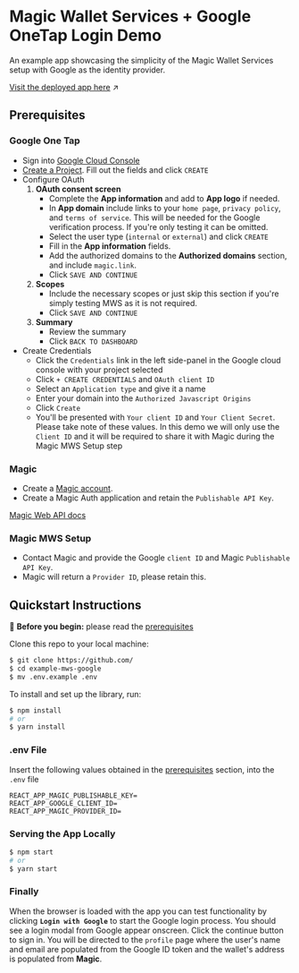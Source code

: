 # Magic Wallet Services + Google OneTap Login Demo

An example app showcasing the simplicity of the Magic Wallet Services setup with Google as the identity provider.

[Visit the deployed app here](https://mws-google.herokuapp.com/) ↗

## Prerequisites

### Google One Tap

- Sign into [Google Cloud Console](https://console.cloud.google.com/)
- [Create a Project](https://console.cloud.google.com/projectcreate). Fill out the fields and click `CREATE`
- Configure OAuth
  1. **OAuth consent screen**
     - Complete the **App information** and add to **App logo** if needed.
     - In **App domain** include links to your `home page`, `privacy policy`, and `terms of service`. This will be needed for the Google verification process. If you're only testing it can be omitted.
     - Select the user type (`internal` or `external`) and click `CREATE`
     - Fill in the **App information** fields.
     - Add the authorized domains to the **Authorized domains** section, and include `magic.link`.
     - Click `SAVE AND CONTINUE`
  2. **Scopes**
     - Include the necessary scopes or just skip this section if you're simply testing MWS as it is not required.
     - Click `SAVE AND CONTINUE`
  3. **Summary**
     - Review the summary
     - Click `BACK TO DASHBOARD`
- Create Credentials
  - Click the `Credentials` link in the left side-panel in the Google cloud console with your project selected
  - Click `+ CREATE CREDENTIALS` and `OAuth client ID`
  - Select an `Application type` and give it a name
  - Enter your domain into the `Authorized Javascript Origins`
  - Click `Create`
  - You'll be presented with `Your client ID` and `Your Client Secret`. Please take note of these values. In this demo we will only use the `Client ID` and it will be required to share it with Magic during the Magic MWS Setup step

### Magic

- Create a [Magic account](https://magic.link/).
- Create a Magic Auth application and retain the `Publishable API Key`.

[Magic Web API docs](https://magic.link/docs/auth/api-reference/client-side-sdks/web)

### Magic MWS Setup

- Contact Magic and provide the Google `client ID` and Magic `Publishable API Key`.
- Magic will return a `Provider ID`, please retain this.

## Quickstart Instructions

🚨 **Before you begin:** please read the [prerequisites](#prerequisites)

Clone this repo to your local machine:

```bash
$ git clone https://github.com/
$ cd example-mws-google
$ mv .env.example .env
```

To install and set up the library, run:

```bash
$ npm install
# or
$ yarn install
```

### .env File

Insert the following values obtained in the [prerequisites](#prerequisites) section, into the `.env` file

```
REACT_APP_MAGIC_PUBLISHABLE_KEY=
REACT_APP_GOOGLE_CLIENT_ID=
REACT_APP_MAGIC_PROVIDER_ID=
```

### Serving the App Locally

```bash
$ npm start
# or
$ yarn start
```

### Finally

When the browser is loaded with the app you can test functionality by clicking **`Login with Google`** to start the Google login process. You should see a login modal from Google appear onscreen. Click the continue button to sign in. You will be directed to the `profile` page where the user's name and email are populated from the Google ID token and the wallet's address is populated from **Magic**.
